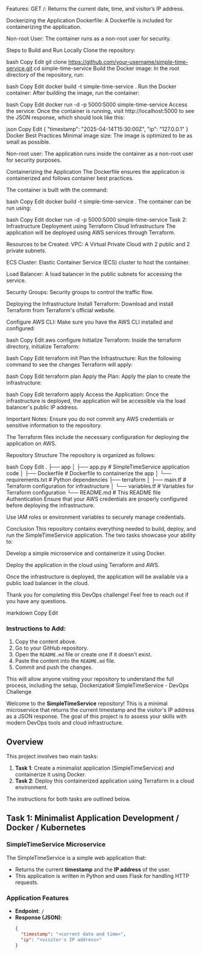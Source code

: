 Features:
GET /: Returns the current date, time, and visitor’s IP address.

Dockerizing the Application
Dockerfile: A Dockerfile is included for containerizing the application.

Non-root User: The container runs as a non-root user for security.

Steps to Build and Run Locally
Clone the repository:

bash
Copy
Edit
git clone https://github.com/your-username/simple-time-service.git
cd simple-time-service
Build the Docker image: In the root directory of the repository, run:

bash
Copy
Edit
docker build -t simple-time-service .
Run the Docker container: After building the image, run the container:

bash
Copy
Edit
docker run -d -p 5000:5000 simple-time-service
Access the service: Once the container is running, visit http://localhost:5000 to see the JSON response, which should look like this:

json
Copy
Edit
{
  "timestamp": "2025-04-14T15:30:00Z",
  "ip": "127.0.0.1"
}
Docker Best Practices
Minimal image size: The image is optimized to be as small as possible.

Non-root user: The application runs inside the container as a non-root user for security purposes.

Containerizing the Application
The Dockerfile ensures the application is containerized and follows container best practices.

The container is built with the command:

bash
Copy
Edit
docker build -t simple-time-service .
The container can be run using:

bash
Copy
Edit
docker run -d -p 5000:5000 simple-time-service
Task 2: Infrastructure Deployment using Terraform
Cloud Infrastructure
The application will be deployed using AWS services through Terraform.

Resources to be Created:
VPC: A Virtual Private Cloud with 2 public and 2 private subnets.

ECS Cluster: Elastic Container Service (ECS) cluster to host the container.

Load Balancer: A load balancer in the public subnets for accessing the service.

Security Groups: Security groups to control the traffic flow.

Deploying the Infrastructure
Install Terraform: Download and install Terraform from Terraform's official website.

Configure AWS CLI: Make sure you have the AWS CLI installed and configured:

bash
Copy
Edit
aws configure
Initialize Terraform: Inside the terraform directory, initialize Terraform:

bash
Copy
Edit
terraform init
Plan the Infrastructure: Run the following command to see the changes Terraform will apply:

bash
Copy
Edit
terraform plan
Apply the Plan: Apply the plan to create the infrastructure:

bash
Copy
Edit
terraform apply
Access the Application: Once the infrastructure is deployed, the application will be accessible via the load balancer's public IP address.

Important Notes:
Ensure you do not commit any AWS credentials or sensitive information to the repository.

The Terraform files include the necessary configuration for deploying the application on AWS.

Repository Structure
The repository is organized as follows:

bash
Copy
Edit
.
├── app
│   ├── app.py          # SimpleTimeService application code
│   ├── Dockerfile      # Dockerfile to containerize the app
│   └── requirements.txt # Python dependencies
├── terraform
│   ├── main.tf         # Terraform configuration for infrastructure
│   └── variables.tf    # Variables for Terraform configuration
└── README.md           # This README file
Authentication
Ensure that your AWS credentials are properly configured before deploying the infrastructure.

Use IAM roles or environment variables to securely manage credentials.

Conclusion
This repository contains everything needed to build, deploy, and run the SimpleTimeService application. The two tasks showcase your ability to:

Develop a simple microservice and containerize it using Docker.

Deploy the application in the cloud using Terraform and AWS.

Once the infrastructure is deployed, the application will be available via a public load balancer in the cloud.

Thank you for completing this DevOps challenge! Feel free to reach out if you have any questions.

markdown
Copy
Edit

### Instructions to Add:

1. Copy the content above.
2. Go to your GitHub repository.
3. Open the `README.md` file or create one if it doesn't exist.
4. Paste the content into the `README.md` file.
5. Commit and push the changes.

This will allow anyone visiting your repository to understand the full process, including the setup, Dockerizatio# SimpleTimeService - DevOps Challenge

Welcome to the **SimpleTimeService** repository! This is a minimal microservice that returns the current timestamp and the visitor's IP address as a JSON response. The goal of this project is to assess your skills with modern DevOps tools and cloud infrastructure.

## Overview

This project involves two main tasks:

1. **Task 1**: Create a minimalist application (SimpleTimeService) and containerize it using Docker.
2. **Task 2**: Deploy this containerized application using Terraform in a cloud environment.

The instructions for both tasks are outlined below.

## Task 1: Minimalist Application Development / Docker / Kubernetes

### SimpleTimeService Microservice

The SimpleTimeService is a simple web application that:

- Returns the current **timestamp** and the **IP address** of the user.
- This application is written in Python and uses Flask for handling HTTP requests.

### Application Features

- **Endpoint**: `/`
- **Response (JSON)**:
  ```json
  {
    "timestamp": "<current date and time>",
    "ip": "<visitor's IP address>"
  }
